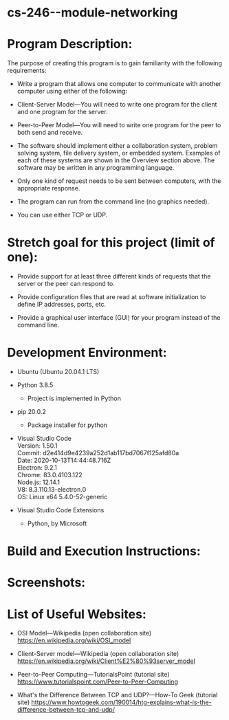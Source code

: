 # cs-246--module-networking

# Program Description: 

The purpose of creating this program is to gain familiarity with the following\
requirements:

- Write a program that allows one computer to communicate with another computer using either of the following:

- Client-Server Model—You will need to write one program for the client and one program for the server.

- Peer-to-Peer Model—You will need to write one program for the peer to both send and receive.

- The software should implement either a collaboration system, problem solving system, file delivery system, or embedded system. Examples of each of these systems are shown in the Overview section above. The software may be written in any programming language.

- Only one kind of request needs to be sent between computers, with the appropriate response.

- The program can run from the command line (no graphics needed).

- You can use either TCP or UDP.



# Stretch goal for this project (limit of one): 

- Provide support for at least three different kinds of requests that the server or the peer can respond to.

- Provide configuration files that are read at software initialization to define IP addresses, ports, etc.

- Provide a graphical user interface (GUI) for your program instead of the command line.

# Development Environment: 

- Ubuntu (Ubuntu 20.04.1 LTS) 

- Python 3.8.5
    - Project is implemented in Python

- pip 20.0.2 
    - Package installer for python

- Visual Studio Code\
Version: 1.50.1\
Commit: d2e414d9e4239a252d1ab117bd7067f125afd80a\
Date: 2020-10-13T14:44:48.716Z\
Electron: 9.2.1\
Chrome: 83.0.4103.122\
Node.js: 12.14.1\
V8: 8.3.110.13-electron.0\
OS: Linux x64 5.4.0-52-generic

- Visual Studio Code Extensions
    - Python, by Microsoft


# Build and Execution Instructions:


# Screenshots:


# List of Useful Websites:

- OSI Model—Wikipedia (open collaboration site) https://en.wikipedia.org/wiki/OSI_model 

- Client-Server model—Wikipedia (open collaboration site) https://en.wikipedia.org/wiki/Client%E2%80%93server_model 

- Peer-to-Peer Computing—TutorialsPoint (tutorial site) https://www.tutorialspoint.com/Peer-to-Peer-Computing 

- What's the Difference Between TCP and UDP?—How-To Geek (tutorial site) https://www.howtogeek.com/190014/htg-explains-what-is-the-difference-between-tcp-and-udp/ 

